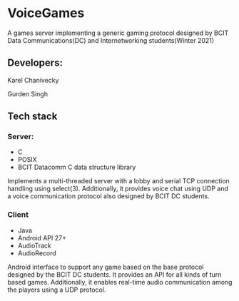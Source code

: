 # VoiceGames 

A games server implementing a generic gaming protocol designed by BCIT Data Communications(DC) and Internetworking students(Winter 2021)


## Developers:

Karel Chanivecky

Gurden Singh

## Tech stack

### Server: 
* C 
* POSIX
* BCIT Datacomm C data structure library

Implements a multi-threaded server with a lobby and serial TCP connection handling using select(3).
Additionally, it provides voice chat using UDP and a voice communication protocol also designed by BCIT DC students.

### Client

* Java
* Android API 27+
* AudioTrack
* AudioRecord

Android interface to support any game based on the base protocol designed by the BCIT DC students. It provides an API for
all kinds of turn based games. Additionally, it enables real-time audio communication among the players using a UDP
protocol. 
